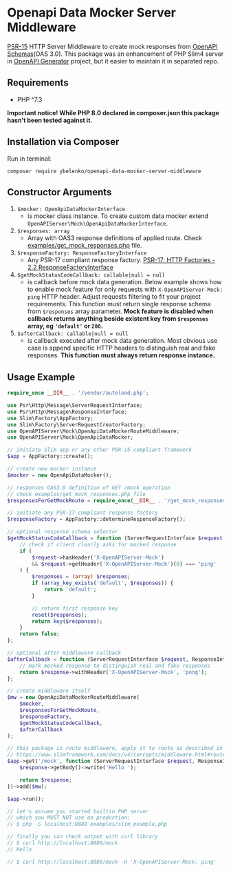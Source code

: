 # Openapi Data Mocker Server Middleware

[PSR-15](https://www.php-fig.org/psr/psr-15/) HTTP Server Middleware to create mock responses from [OpenAPI Schemas](https://github.com/OAI/OpenAPI-Specification/blob/master/versions/3.0.3.md)(OAS 3.0). This package was an enhancement of PHP Slim4 server in [OpenAPI Generator](https://github.com/OpenAPITools/openapi-generator) project, but it easier to maintain it in separated repo.

## Requirements

* PHP ^7.3

__Important notice! While PHP 8.0 declared in composer.json this package hasn't been tested against it.__

## Installation via Composer

Run in terminal:

```console
composer require ybelenko/openapi-data-mocker-server-middleware
```

## Constructor Arguments

1. `$mocker: OpenApiDataMockerInterface`
    + is mocker class instance. To create custom data mocker extend `OpenAPIServer\Mock\OpenApiDataMockerInterface`.
2. `$responses: array`
    + Array with OAS3 response definitions of applied route. Check [examples/get_mock_responses.php](examples/get_mock_responses.php) file.
3. `$responseFactory: ResponseFactoryInterface`
    + Any PSR-17 compliant response factory. [PSR-17: HTTP Factories - 2.2 ResponseFactoryInterface](https://www.php-fig.org/psr/psr-17/#22-responsefactoryinterface)
4. `$getMockStatusCodeCallback: callable|null = null`
    + is callback before mock data generation. Below example shows how to enable mock feature for only requests with `X-OpenAPIServer-Mock: ping` HTTP header. Adjust requests filtering to fit your project requirements. This function must return single response schema from `$responses` array parameter. **Mock feature is disabled when callback returns anything beside existent key from `$responses` array, eg `'default'` or `200`.**
5. `$afterCallback: callable|null = null`
    + is callback executed after mock data generation. Most obvious use case is append specific HTTP headers to distinguish real and fake responses. **This function must always return response instance.**

## Usage Example

```php
require_once __DIR__ . '/vendor/autoload.php';

use Psr\Http\Message\ServerRequestInterface;
use Psr\Http\Message\ResponseInterface;
use Slim\Factory\AppFactory;
use Slim\Factory\ServerRequestCreatorFactory;
use OpenAPIServer\Mock\OpenApiDataMockerRouteMiddleware;
use OpenAPIServer\Mock\OpenApiDataMocker;

// initiate Slim app or any other PSR-15 compliant framework
$app = AppFactory::create();

// create new mocker instance
$mocker = new OpenApiDataMocker();

// responses OAS3.0 definition of GET /mock operation
// check examples/get_mock_responses.php file
$responsesForGetMockRoute = require_once(__DIR__ . '/get_mock_responses.php');

// initiate any PSR-17 compliant response factory
$responseFactory = AppFactory::determineResponseFactory();

// optional response schema selector
$getMockStatusCodeCallback = function (ServerRequestInterface $request, $responses) {
    // check if client clearly asks for mocked response
    if (
        $request->hasHeader('X-OpenAPIServer-Mock')
        && $request->getHeader('X-OpenAPIServer-Mock')[0] === 'ping'
    ) {
        $responses = (array) $responses;
        if (array_key_exists('default', $responses)) {
            return 'default';
        }

        // return first response key
        reset($responses);
        return key($responses);
    }
    return false;
};

// optional after middleware callback
$afterCallback = function (ServerRequestInterface $request, ResponseInterface $response) {
    // mark mocked response to distinguish real and fake responses
    return $response->withHeader('X-OpenAPIServer-Mock', 'pong');
};

// create middleware itself
$mw = new OpenApiDataMockerRouteMiddleware(
    $mocker,
    $responsesForGetMockRoute,
    $responseFactory,
    $getMockStatusCodeCallback,
    $afterCallback
);

// this package is route middleware, apply it to route as described in Slim docs:
// https://www.slimframework.com/docs/v4/concepts/middleware.html#route-middleware
$app->get('/mock', function (ServerRequestInterface $request, ResponseInterface $response) {
    $response->getBody()->write('Hello ');

    return $response;
})->add($mw);

$app->run();

// let's assume you started builtin PHP server
// which you MUST NOT use on production:
// $ php -S localhost:8888 examples/slim_example.php

// finally you can check output with curl library
// $ curl http://localhost:8888/mock
// Hello

// $ curl http://localhost:8888/mock -H 'X-OpenAPIServer-Mock: ping'
```
